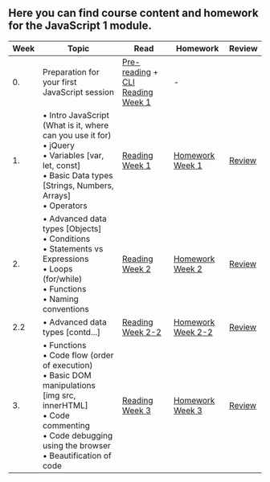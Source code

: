 ## Here you can find course content and homework for the JavaScript 1 module.

| Week | Topic | Read | Homework | Review |
| ---- | --------------------------------------------------------------------------------------------------------------------------------------------------------------------------------------------- | -------------------------------------------------------------------------------------------------------------------- | --------------------------------------- | ------------------------------------------------------------------------ |
| 0.   | Preparation for your first JavaScript session                                                                                                                                                 | [Pre-reading](/JavaScript1/Week0) + [CLI Reading Week 1](https://github.com/HackYourFuture-CPH/CommandLine/blob/master/Lecture-1.md) | -                                       |
| 1.   | • Intro JavaScript (What is it, where can you use it for)<br>• jQuery<br>• Variables [var, let, const]<br>• Basic Data types [Strings, Numbers, Arrays]<br>• Operators                        | [Reading Week 1](/JavaScript1/Week1)                                                                                   | [Homework Week 1](/JavaScript1/Week1/MAKEME.md)     | [Review](/JavaScript1/Week1/REVIEW.md)                                               |
| 2.   | • Advanced data types [Objects] <br>• Conditions <br>• Statements vs Expressions<br> • Loops (for/while)<br>• Functions <br>• Naming conventions                                              | [Reading Week 2](/JavaScript1/Week2/README.md)                                                                                   | [Homework Week 2](/JavaScript1/Week2/MAKEME.md)     | [Review](/JavaScript1/Week2/REVIEW.md)                                               |
| 2.2  | • Advanced data types [contd...]                                                                                                                                                              | [Reading Week 2-2](/JavaScript1/Week2-2/readme.md)                                                                                | [Homework Week 2-2](/JavaScript1/Week2-2/MAKEME.md) | [Review](https://gist.github.com/zkwsk/c8962010556e0cafd641357a7dd0cf56) |
| 3.   | • Functions <br>• Code flow (order of execution) <br>• Basic DOM manipulations [img src, innerHTML] <br>• Code commenting <br>• Code debugging using the browser <br>• Beautification of code | [Reading Week 3](/JavaScript1/Week3/readme.md)                                                                                  | [Homework Week 3](/JavaScript1/Week3/homework.md)   | [Review](/JavaScript1/Week3/review.md)    